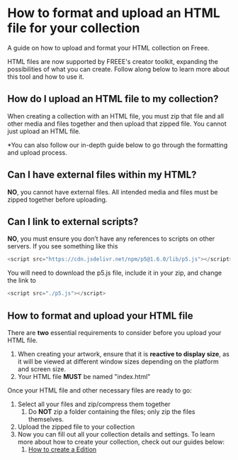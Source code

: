 # How to format and upload an HTML file for your collection

A guide on how to upload and format your HTML collection on Freee.

HTML files are now supported by FREEE's creator toolkit, expanding the possibilities of what you can create. Follow along below to learn more about this tool and how to use it.

## How do I upload an HTML file to my collection?

When creating a collection with an HTML file, you must zip that file and all other media and files together and then upload that zipped file. You cannot just upload an HTML file.

\*You can also follow our in-depth guide below to go through the formatting and upload process.

## Can I have external files within my HTML?

**NO**, you cannot have external files. All intended media and files must be zipped together before uploading.

## Can I link to external scripts?

**NO**, you must ensure you don’t have any references to scripts on other servers. If you see something like this

```js
<script src="https://cdn.jsdelivr.net/npm/p5@1.6.0/lib/p5.js"></script>
```

You will need to download the p5.js file, include it in your zip, and change the link to

```js
<script src="./p5.js"></script>
```

## How to format and upload your HTML file

There are **two** essential requirements to consider before you upload your HTML file.

1. When creating your artwork, ensure that it is **reactive to display size**, as it will be viewed at different window sizes depending on the platform and screen size.
2. Your HTML file **MUST** be named "index.html"

Once your HTML file and other necessary files are ready to go:

1. Select all your files and zip/compress them together
   1. Do **NOT** zip a folder containing the files; only zip the files themselves.
2. Upload the zipped file to your collection
3. Now you can fill out all your collection details and settings. To learn more about how to create your collection, check out our guides below:
   1. [How to create a E](../how-to-create-a-edition/how-to-create-a-edition.md)[dition](../how-to-create-a-edition/how-to-create-a-edition.md)
